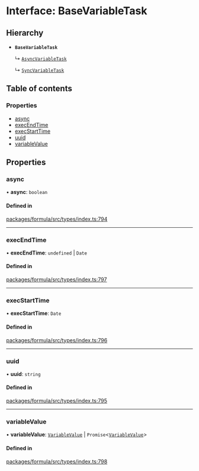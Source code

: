 # Interface: BaseVariableTask

## Hierarchy

- **`BaseVariableTask`**

  ↳ [`AsyncVariableTask`](AsyncVariableTask.md)

  ↳ [`SyncVariableTask`](SyncVariableTask.md)

## Table of contents

### Properties

- [async](BaseVariableTask.md#async)
- [execEndTime](BaseVariableTask.md#execendtime)
- [execStartTime](BaseVariableTask.md#execstarttime)
- [uuid](BaseVariableTask.md#uuid)
- [variableValue](BaseVariableTask.md#variablevalue)

## Properties

### <a id="async" name="async"></a> async

• **async**: `boolean`

#### Defined in

[packages/formula/src/types/index.ts:794](https://github.com/mashcard/mashcard/blob/main/packages/formula/src/types/index.ts#L794)

---

### <a id="execendtime" name="execendtime"></a> execEndTime

• **execEndTime**: `undefined` \| `Date`

#### Defined in

[packages/formula/src/types/index.ts:797](https://github.com/mashcard/mashcard/blob/main/packages/formula/src/types/index.ts#L797)

---

### <a id="execstarttime" name="execstarttime"></a> execStartTime

• **execStartTime**: `Date`

#### Defined in

[packages/formula/src/types/index.ts:796](https://github.com/mashcard/mashcard/blob/main/packages/formula/src/types/index.ts#L796)

---

### <a id="uuid" name="uuid"></a> uuid

• **uuid**: `string`

#### Defined in

[packages/formula/src/types/index.ts:795](https://github.com/mashcard/mashcard/blob/main/packages/formula/src/types/index.ts#L795)

---

### <a id="variablevalue" name="variablevalue"></a> variableValue

• **variableValue**: [`VariableValue`](../README.md#variablevalue) \| `Promise`<[`VariableValue`](../README.md#variablevalue)\>

#### Defined in

[packages/formula/src/types/index.ts:798](https://github.com/mashcard/mashcard/blob/main/packages/formula/src/types/index.ts#L798)
